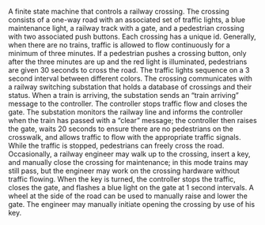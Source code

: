 A finite state machine that controls a railway crossing. The crossing consists of a one-way road with 
an associated set of traffic lights, a blue maintenance light, a railway track with a gate,
and a pedestrian crossing with two associated push buttons. Each crossing has a unique id.
Generally, when there are no trains, traffic is allowed to flow continuously for a
minimum of three minutes. If a pedestrian pushes a crossing button, only after the
three minutes are up and the red light is illuminated, pedestrians are given 30
seconds to cross the road. The traffic lights sequence on a 3 second interval between
different colors.
The crossing communicates with a railway switching substation that holds a database
of crossings and their status. When a train is arriving, the substation sends an “train
arriving” message to the controller. The controller stops traffic flow and closes the
gate. The substation monitors the railway line and informs the controller when the
train has passed with a “clear” message; the controller then raises the gate, waits 20
seconds to ensure there are no pedestrians on the crosswalk, and allows traffic to
flow with the appropriate traffic signals. While the traffic is stopped, pedestrians can
freely cross the road.
Occasionally, a railway engineer may walk up to the crossing, insert a key, and
manually close the crossing for maintenance; in this mode trains may still pass, but
the engineer may work on the crossing hardware without traffic flowing. When the
key is turned, the controller stops the traffic, closes the gate, and flashes a blue light
on the gate at 1 second intervals. A wheel at the side of the road can be used to
manually raise and lower the gate. The engineer may manually initiate opening the
crossing by use of his key.
